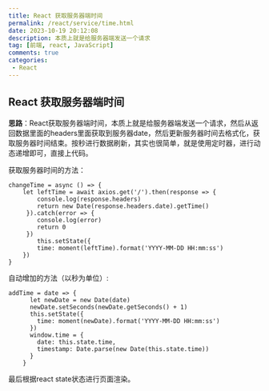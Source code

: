 ```yaml
---
title: React 获取服务器端时间
permalink: /react/service/time.html
date: 2023-10-19 20:12:08
description: 本质上就是给服务器端发送一个请求
tag: [前端, react, JavaScript]
comments: true
categories: 
 - React
---
```


## React 获取服务器端时间

**思路**：React获取服务器端时间，本质上就是给服务器端发送一个请求，然后从返回数据里面的headers里面获取到服务器date，然后更新服务器时间去格式化，获取服务器时间结束。按秒进行数据刷新，其实也很简单，就是使用定时器，进行动态递增即可，直接上代码。
<!-- more -->
获取服务器时间的方法：

```react
changeTime = async () => {
    let leftTime = await axios.get('/').then(response => {
        console.log(response.headers)
        return new Date(response.headers.date).getTime()
     }).catch(error => {
        console.log(error)
        return 0
     })
        this.setState({
        time: moment(leftTime).format('YYYY-MM-DD HH:mm:ss')
    })
}
```

自动增加的方法（以秒为单位）:

```react
addTime = date => {
      let newDate = new Date(date)
      newDate.setSeconds(newDate.getSeconds() + 1)
      this.setState({
        time: moment(newDate).format('YYYY-MM-DD HH:mm:ss')
      })
      window.time = {
        date: this.state.time,
        timestamp: Date.parse(new Date(this.state.time))
      }
    }
```

最后根据react  state状态进行页面渲染。